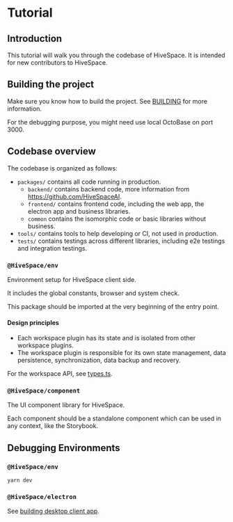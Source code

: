 # Tutorial

## Introduction

This tutorial will walk you through the codebase of HiveSpace. It is intended for new contributors to HiveSpace.

## Building the project

Make sure you know how to build the project. See [BUILDING](../BUILDING.md) for more information.

For the debugging purpose, you might need use local OctoBase on port 3000.

## Codebase overview

The codebase is organized as follows:

- `packages/` contains all code running in production.
  - `backend/` contains backend code, more information from <https://github.com/HiveSpaceAI>.
  - `frontend/` contains frontend code, including the web app, the electron app and business libraries.
  - `common` contains the isomorphic code or basic libraries without business.
- `tools/` contains tools to help developing or CI, not used in production.
- `tests/` contains testings across different libraries, including e2e testings and integration testings.

### `@HiveSpace/env`

Environment setup for HiveSpace client side.

It includes the global constants, browser and system check.

This package should be imported at the very beginning of the entry point.

#### Design principles

- Each workspace plugin has its state and is isolated from other workspace plugins.
- The workspace plugin is responsible for its own state management, data persistence, synchronization, data backup and recovery.

For the workspace API, see [types.ts](../../packages/frontend/workspace/src/type.ts).

### `@HiveSpace/component`

The UI component library for HiveSpace.

Each component should be a standalone component which can be used in any context, like the Storybook.

## Debugging Environments

### `@HiveSpace/env`

```shell
yarn dev
```

### `@HiveSpace/electron`

See [building desktop client app](../building-desktop-client-app.md).
